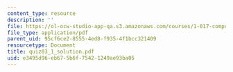 ```yaml
---
content_type: resource
description: ''
file: https://ol-ocw-studio-app-qa.s3.amazonaws.com/courses/1-017-computing-and-data-analysis-for-environmental-applications-fall-2003/e3495d96eb675b6f75421249ae93ba05_quiz03_1_solution.pdf
file_type: application/pdf
parent_uid: 95cf6ce2-8555-4ed8-f935-4f1bcc321409
resourcetype: Document
title: quiz03_1_solution.pdf
uid: e3495d96-eb67-5b6f-7542-1249ae93ba05
---
```

